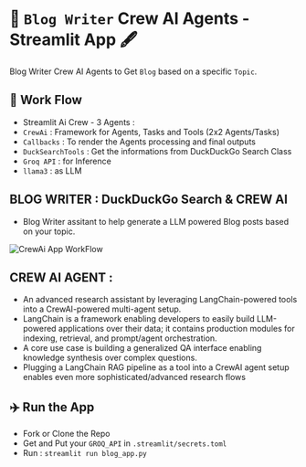 # 📝 `Blog Writer` Crew AI Agents - Streamlit App 🖋️
Blog Writer Crew AI Agents to Get `Blog` based on a specific `Topic`.

## 📝 Work Flow
- Streamlit Ai Crew - 3 Agents :
- `CrewAi` : Framework for Agents, Tasks and Tools (2x2 Agents/Tasks)
- `Callbacks` : To render the Agents processing and final outputs
- `DuckSearchTools` : Get the informations from DuckDuckGo Search Class
- `Groq API` : for Inference
- `llama3` : as LLM


## BLOG WRITER : DuckDuckGo Search & CREW AI
- Blog Writer assitant to help generate a LLM powered Blog posts based on your topic.

![CrewAi App WorkFlow](TravelPlanner_screenshot.png)

## CREW AI AGENT :
- An advanced research assistant by leveraging LangChain-powered tools into a CrewAI-powered multi-agent setup.
- LangChain is a framework enabling developers to easily build LLM-powered applications over their data; it contains production modules for indexing, retrieval, and prompt/agent orchestration.
- A core use case is building a generalized QA interface enabling knowledge synthesis over complex questions.
- Plugging a LangChain RAG pipeline as a tool into a CrewAI agent setup enables even more sophisticated/advanced research flows

## ✈️ Run the App
- Fork or Clone the Repo
- Get and Put your `GROQ_API` in `.streamlit/secrets.toml`
- Run : `streamlit run blog_app.py`

